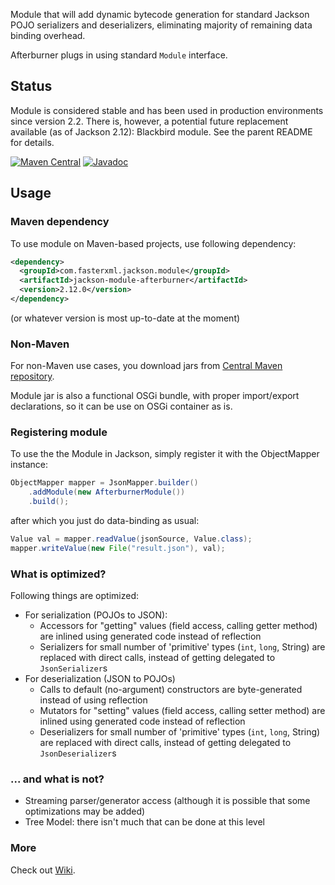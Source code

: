 Module that will add dynamic bytecode generation for standard Jackson POJO serializers and deserializers, eliminating majority of remaining data binding overhead.

Afterburner plugs in using standard `Module` interface.

## Status

Module is considered stable and has been used in production environments since version 2.2.
There is, however, a potential future replacement available (as of Jackson 2.12): Blackbird module.
See the parent README for details.

[![Maven Central](https://maven-badges.herokuapp.com/maven-central/com.fasterxml.jackson.module/jackson-module-afterburner/badge.svg)](https://maven-badges.herokuapp.com/maven-central/com.fasterxml.jackson.module/jackson-module-afterburner/)
[![Javadoc](https://javadoc-emblem.rhcloud.com/doc/com.fasterxml.jackson.module/jackson-module-afterburner/badge.svg)](http://www.javadoc.io/doc/com.fasterxml.jackson.module/jackson-module-afterburner)

## Usage

### Maven dependency

To use module on Maven-based projects, use following dependency:

```xml
<dependency>
  <groupId>com.fasterxml.jackson.module</groupId>
  <artifactId>jackson-module-afterburner</artifactId>
  <version>2.12.0</version>
</dependency>
```

(or whatever version is most up-to-date at the moment)

### Non-Maven

For non-Maven use cases, you download jars from [Central Maven repository](http://repo1.maven.org/maven2/com/fasterxml/jackson/module/jackson-module-afterburner/).

Module jar is also a functional OSGi bundle, with proper import/export declarations, so it can be use on OSGi container as is.

### Registering module

To use the the Module in Jackson, simply register it with the ObjectMapper instance:

```java
ObjectMapper mapper = JsonMapper.builder()
    .addModule(new AfterburnerModule())
    .build();
```

after which you just do data-binding as usual:

```java
Value val = mapper.readValue(jsonSource, Value.class);
mapper.writeValue(new File("result.json"), val);
```

### What is optimized?

Following things are optimized:

* For serialization (POJOs to JSON):
    * Accessors for "getting" values (field access, calling getter method) are inlined using generated code instead of reflection
    * Serializers for small number of 'primitive' types (`int`, `long`, String) are replaced with direct calls, instead of getting delegated to `JsonSerializer`s
* For deserialization (JSON to POJOs)
    * Calls to default (no-argument) constructors are byte-generated instead of using reflection
    * Mutators for "setting" values (field access, calling setter method) are inlined using generated code instead of reflection
    * Deserializers for small number of 'primitive' types (`int`, `long`, String) are replaced with direct calls, instead of getting delegated to `JsonDeserializer`s

### ... and what is not?

* Streaming parser/generator access (although it is possible that some optimizations may be added)
* Tree Model: there isn't much that can be done at this level

### More

Check out [Wiki](../../../wiki).
